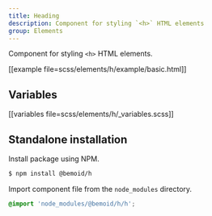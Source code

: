 ```yaml
---
title: Heading
description: Component for styling `<h>` HTML elements
group: Elements
---
```


Component for styling `<h>` HTML elements.

[[example file=scss/elements/h/example/basic.html]]

## Variables

[[variables file=scss/elements/h/_variables.scss]]

## Standalone installation

Install package using NPM.

```bash
$ npm install @bemoid/h
```

Import component file from the `node_modules` directory.

```scss
@import 'node_modules/@bemoid/h/h';
```